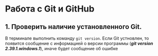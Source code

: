 # Работа с Git и GitHub

## 1. Проверить наличие установленного Git.
В терминале выполнить команду `git version`.
Если Git устновлен, то появится сообщение с информацией о версии программы (***git version 2.39.1.windows.1***), иначе будет сообщение об ошибке
